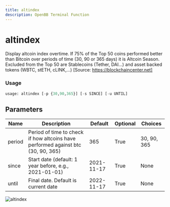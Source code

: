 ```yaml
---
title: altindex
description: OpenBB Terminal Function
---
```


# altindex

Display altcoin index overtime. If 75% of the Top 50 coins performed better than Bitcoin over periods of time (30, 90 or 365 days) it is Altcoin Season. Excluded from the Top 50 are Stablecoins (Tether, DAI…) and asset backed tokens (WBTC, stETH, cLINK,…) [Source: https://blockchaincenter.net]

### Usage 
```python
usage: altindex [-p {30,90,365}] [-s SINCE] [-u UNTIL]
```

## Parameters

| Name | Description | Default | Optional | Choices |
| ---- | ----------- | ------- | -------- | ------- |
| period | Period of time to check if how altcoins have performed against btc (30, 90, 365) | 365 | True | 30, 90, 365 |
| since | Start date (default: 1 year before, e.g., 2021-01-01) | 2021-11-17 | True | None |
| until | Final date. Default is current date | 2022-11-17 | True | None |


![altindex](https://user-images.githubusercontent.com/46355364/154068454-43dbc146-31df-4b25-bf14-0b12284afc6d.png)

